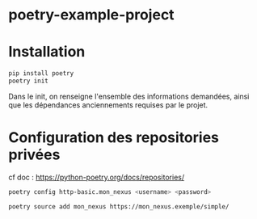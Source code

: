 # poetry-example-project

# Installation

```bash
pip install poetry
poetry init
```
Dans le init, on renseigne l'ensemble des informations demandées, ainsi que les dépendances anciennements requises par le projet. 

# Configuration des repositories privées

cf doc : https://python-poetry.org/docs/repositories/

```bash
poetry config http-basic.mon_nexus <username> <password>

poetry source add mon_nexus https://mon_nexus.exemple/simple/
```
